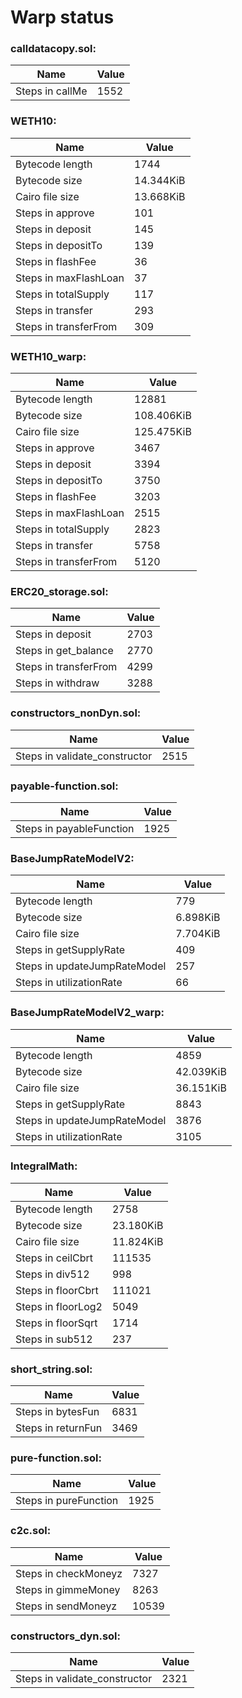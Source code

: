 # Warp status
### calldatacopy.sol:
| Name | Value |
| ----------- | ----------- |
| Steps in callMe | 1552 |
### WETH10:
| Name | Value |
| ----------- | ----------- |
| Bytecode length | 1744 |
| Bytecode size | 14.344KiB |
| Cairo file size | 13.668KiB |
| Steps in approve | 101 |
| Steps in deposit | 145 |
| Steps in depositTo | 139 |
| Steps in flashFee | 36 |
| Steps in maxFlashLoan | 37 |
| Steps in totalSupply | 117 |
| Steps in transfer | 293 |
| Steps in transferFrom | 309 |
### WETH10_warp:
| Name | Value |
| ----------- | ----------- |
| Bytecode length | 12881 |
| Bytecode size | 108.406KiB |
| Cairo file size | 125.475KiB |
| Steps in approve | 3467 |
| Steps in deposit | 3394 |
| Steps in depositTo | 3750 |
| Steps in flashFee | 3203 |
| Steps in maxFlashLoan | 2515 |
| Steps in totalSupply | 2823 |
| Steps in transfer | 5758 |
| Steps in transferFrom | 5120 |
### ERC20_storage.sol:
| Name | Value |
| ----------- | ----------- |
| Steps in deposit | 2703 |
| Steps in get_balance | 2770 |
| Steps in transferFrom | 4299 |
| Steps in withdraw | 3288 |
### constructors_nonDyn.sol:
| Name | Value |
| ----------- | ----------- |
| Steps in validate_constructor | 2515 |
### payable-function.sol:
| Name | Value |
| ----------- | ----------- |
| Steps in payableFunction | 1925 |
### BaseJumpRateModelV2:
| Name | Value |
| ----------- | ----------- |
| Bytecode length | 779 |
| Bytecode size | 6.898KiB |
| Cairo file size | 7.704KiB |
| Steps in getSupplyRate | 409 |
| Steps in updateJumpRateModel | 257 |
| Steps in utilizationRate | 66 |
### BaseJumpRateModelV2_warp:
| Name | Value |
| ----------- | ----------- |
| Bytecode length | 4859 |
| Bytecode size | 42.039KiB |
| Cairo file size | 36.151KiB |
| Steps in getSupplyRate | 8843 |
| Steps in updateJumpRateModel | 3876 |
| Steps in utilizationRate | 3105 |
### IntegralMath:
| Name | Value |
| ----------- | ----------- |
| Bytecode length | 2758 |
| Bytecode size | 23.180KiB |
| Cairo file size | 11.824KiB |
| Steps in ceilCbrt | 111535 |
| Steps in div512 | 998 |
| Steps in floorCbrt | 111021 |
| Steps in floorLog2 | 5049 |
| Steps in floorSqrt | 1714 |
| Steps in sub512 | 237 |
### short_string.sol:
| Name | Value |
| ----------- | ----------- |
| Steps in bytesFun | 6831 |
| Steps in returnFun | 3469 |
### pure-function.sol:
| Name | Value |
| ----------- | ----------- |
| Steps in pureFunction | 1925 |
### c2c.sol:
| Name | Value |
| ----------- | ----------- |
| Steps in checkMoneyz | 7327 |
| Steps in gimmeMoney | 8263 |
| Steps in sendMoneyz | 10539 |
### constructors_dyn.sol:
| Name | Value |
| ----------- | ----------- |
| Steps in validate_constructor | 2321 |

